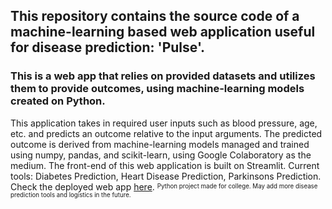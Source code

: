 ## This repository contains the source code of a machine-learning based web application useful for disease prediction: 'Pulse'.
### This is a web app that relies on provided datasets and utilizes them to provide outcomes, using machine-learning models created on Python.
This application takes in required user inputs such as blood pressure, age, etc. and predicts an outcome relative to the input arguments. The predicted outcome is derived from machine-learning models managed and trained using numpy, pandas, and scikit-learn, using Google Colaboratory as the medium. The front-end of this web application is built on Streamlit.
Current tools: Diabetes Prediction, Heart Disease Prediction, Parkinsons Prediction.
Check the deployed web app [here](https://pulseml.streamlit.app/).
<sup><sub>Python project made for college. May add more disease prediction tools and logistics in the future.</sup></sub>
